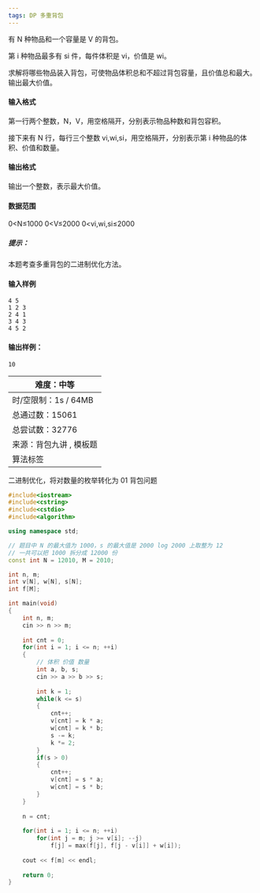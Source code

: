 ```yaml
---
tags: DP 多重背包
---
```




有 N 种物品和一个容量是 V 的背包。

第 i 种物品最多有 si 件，每件体积是 vi，价值是 wi。

求解将哪些物品装入背包，可使物品体积总和不超过背包容量，且价值总和最大。
输出最大价值。

#### 输入格式

第一行两个整数，N，V，用空格隔开，分别表示物品种数和背包容积。

接下来有 N 行，每行三个整数 vi,wi,si，用空格隔开，分别表示第 i 种物品的体积、价值和数量。

#### 输出格式

输出一个整数，表示最大价值。

#### 数据范围

0<N≤1000
0<V≤2000
0<vi,wi,si≤2000

##### 提示：

本题考查多重背包的二进制优化方法。

#### 输入样例

```
4 5
1 2 3
2 4 1
3 4 3
4 5 2
```

#### 输出样例：

```
10
```

| 难度：**中等**          |
| ----------------------- |
| 时/空限制：1s / 64MB    |
| 总通过数：15061         |
| 总尝试数：32776         |
| 来源：背包九讲 , 模板题 |
| 算法标签                |

二进制优化，将对数量的枚举转化为 01 背包问题

```cpp
#include<iostream>
#include<cstring>
#include<cstdio>
#include<algorithm>

using namespace std;

// 题目中 N 的最大值为 1000，s 的最大值是 2000 log 2000 上取整为 12 
// 一共可以把 1000 拆分成 12000 份
const int N = 12010, M = 2010;

int n, m;
int v[N], w[N], s[N];
int f[M];

int main(void)
{
    int n, m;
    cin >> n >> m;
    
    int cnt = 0;
    for(int i = 1; i <= n; ++i)
    {
        // 体积 价值 数量
        int a, b, s;
        cin >> a >> b >> s;
        
        int k = 1;
        while(k <= s)
        {
            cnt++;
            v[cnt] = k * a;
            w[cnt] = k * b;
            s -= k;
            k *= 2;
        }
        if(s > 0)
        {
            cnt++;
            v[cnt] = s * a;
            w[cnt] = s * b;
        }
    }
    
    n = cnt;
    
    for(int i = 1; i <= n; ++i)
        for(int j = m; j >= v[i]; --j)
            f[j] = max(f[j], f[j - v[i]] + w[i]);
            
    cout << f[m] << endl;
    
    return 0;
}
```

